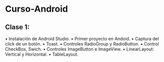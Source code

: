 # Curso-Android

## Clase 1:
•	Instalación de Android Studio.
•	Primer proyecto en Andoid.
•	Captura del click de un botón.
•	Toast.
•	Controles RadioGroup y RadioButton.
•	Control CheckBox, Swich.
•	Controles ImageButton e ImageView.
•	LinearLayout: Vertical y Horizontal.
•	TableLayout.
